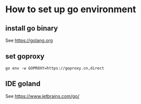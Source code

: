 # How to set up go environment

## install go binary

See https://golang.org

## set goproxy 

```shell
go env -w GOPROXY=https://goproxy.cn,direct
```

## IDE goland

See https://www.jetbrains.com/go/
